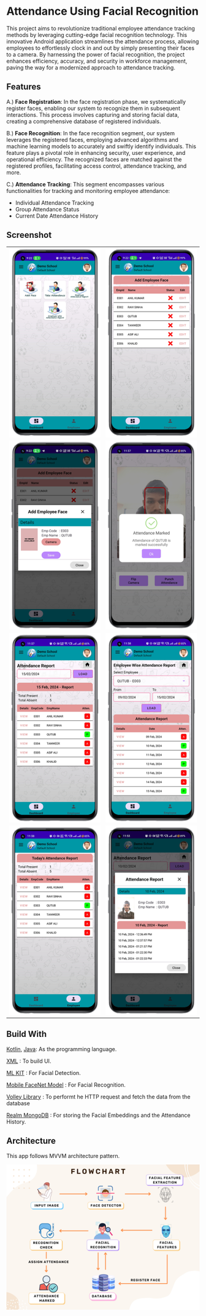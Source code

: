 # Attendance Using Facial Recognition

This project aims to revolutionize traditional employee attendance tracking methods by leveraging cutting-edge facial recognition technology. 
This innovative Android application streamlines the attendance process, allowing employees to effortlessly clock in and out by simply presenting their faces to a camera. 
By harnessing the power of facial recognition, the project enhances efficiency, accuracy, and security in workforce management, paving the way for a modernized approach to attendance tracking.


## Features
A.) **Face Registration**: In the face registration phase, we systematically register faces, enabling our system to recognize them in subsequent interactions. 
This process involves capturing and storing facial data, creating a comprehensive database of registered individuals.  
  
B.) **Face Recognition**: In the face recognition segment, our system leverages the registered faces, employing advanced algorithms and machine learning models 
to accurately and swiftly identify individuals. This feature plays a pivotal role in enhancing security, user experience, and operational efficiency. 
The recognized faces are matched against the registered profiles, facilitating access control, attendance tracking, and more.  
  
C.) **Attendance Tracking**: This segment encompasses various functionalities for tracking and monitoring employee attendance:  
- Individual Attendance Tracking  
- Group Attendance Status  
- Current Date Attendance History  

## Screenshot

|                                                                                                                          |                                                                                                                           |
|--------------------------------------------------------------------------------------------------------------------------|---------------------------------------------------------------------------------------------------------------------------|
| ![dashboard_ss](https://github.com/charlie-137/Attendance_Using_Facial_Recognition/blob/master/assets/dashboard.png)         | ![add_employee_face_ss](https://github.com/charlie-137/Attendance_Using_Facial_Recognition/blob/master/assets/add_employee_face.png) |
| ![add_face_dialog_ss](https://github.com/charlie-137/Attendance_Using_Facial_Recognition/blob/master/assets/add_face_dialog.png) | ![attendance_marked_ss](https://github.com/charlie-137/Attendance_Using_Facial_Recognition/blob/master/assets/attendance_marked.png)       |
| ![selected_date_attendance_report_ss](https://github.com/charlie-137/Attendance_Using_Facial_Recognition/blob/master/assets/selected_date_attendance_report.png)         | ![employee_wise_attendance_report_ss](https://github.com/charlie-137/Attendance_Using_Facial_Recognition/blob/master/assets/employee_wise_attendance_report.png) |
| ![current_date_attendance_report_ss](https://github.com/charlie-137/Attendance_Using_Facial_Recognition/blob/master/assets/current_date_attendance_report.png) | ![attendance_timestamps_ss](https://github.com/charlie-137/Attendance_Using_Facial_Recognition/blob/master/assets/attendance_timestamps.png)       |


## Build With

[Kotlin](https://kotlinlang.org/), [Java](https://developer.android.com/codelabs/build-your-first-android-app#0):
As the programming language.

[XML](https://developer.android.com/reference/android/util/Xml) :
To build UI.

[ML KIT](https://developers.google.com/ml-kit/vision/face-detection/android) :
For Facial Detection.

[Mobile FaceNet Model](https://medium.com/gravel-engineering/recognizing-face-in-android-using-deep-neural-network-tensorflow-lite-be980efea656) :
For Facial Recognition.

[Volley Library](https://google.github.io/volley/) :
To performt he HTTP request and fetch the data from the database

[Realm MongoDB](https://www.mongodb.com/docs/atlas/device-sdks/sdk/java/install/) :
For storing the Facial Embeddings and the Attendance History.


## Architecture

This app follows MVVM architecture
pattern.
  
![flow_architecture](https://github.com/charlie-137/Attendance_Using_Facial_Recognition/blob/master/assets/architecure_diagram.jpg)
